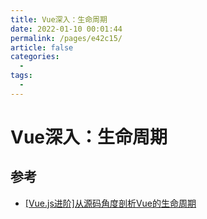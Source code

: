 ```yaml
---
title: Vue深入：生命周期
date: 2022-01-10 00:01:44
permalink: /pages/e42c15/
article: false
categories:
  - 
tags:
  - 
---
```


# Vue深入：生命周期


## 参考

- [[Vue.js进阶]从源码角度剖析Vue的生命周期](https://juejin.cn/post/6844903821462749191)